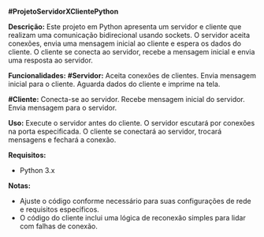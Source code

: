 **#ProjetoServidorXClientePython**

**Descrição:**
Este projeto em Python apresenta um servidor e cliente que realizam uma comunicação bidirecional usando sockets. 
O servidor aceita conexões, envia uma mensagem inicial ao cliente e espera os dados do cliente. O cliente se conecta ao servidor, recebe a mensagem inicial e envia uma resposta ao servidor.

**Funcionalidades:**
 **#Servidor:**
Aceita conexões de clientes.
Envia mensagem inicial para o cliente.
Aguarda dados do cliente e imprime na tela.

**#Cliente:**
Conecta-se ao servidor.
Recebe mensagem inicial do servidor.
Envia mensagem para o servidor.

**Uso:**
Execute o servidor antes do cliente.
O servidor escutará por conexões na porta especificada.
O cliente se conectará ao servidor, trocará mensagens e fechará a conexão.

**Requisitos:**
- Python 3.x

**Notas:**
- Ajuste o código conforme necessário para suas configurações de rede e requisitos específicos.
- O código do cliente inclui uma lógica de reconexão simples para lidar com falhas de conexão.

